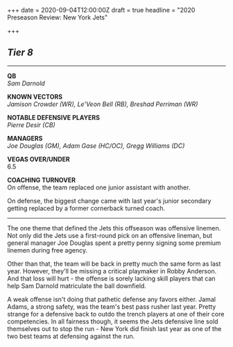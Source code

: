 +++
date = 2020-09-04T12:00:00Z
draft = true
headline = "2020 Preseason Review: New York Jets"

+++
## _Tier 8_

***

**QB**  
_Sam Darnold_

**KNOWN VECTORS**  
_Jamison Crowder (WR), Le'Veon Bell (RB), Breshad Perriman (WR)_

**NOTABLE DEFENSIVE PLAYERS**  
_Pierre Desir (CB)_

**MANAGERS**  
_Joe Douglas (GM), Adam Gase (HC/OC), Gregg Williams (DC)_

**VEGAS OVER/UNDER**  
6\.5

**COACHING TURNOVER**  
On offense, the team replaced one junior assistant with another.

On defense, the biggest change came with last year's junior secondary getting replaced by a former cornerback turned coach.

***

The one theme that defined the Jets this offseason was offensive linemen. Not only did the Jets use a first-round pick on an offensive lineman, but general manager Joe Douglas spent a pretty penny signing some premium linemen during free agency.

Other than that, the team will be back in pretty much the same form as last year. However, they'll be missing a critical playmaker in Robby Anderson. And that loss will hurt - the offense is sorely lacking skill players that can help Sam Darnold matriculate the ball downfield.

A weak offense isn't doing that pathetic defense any favors either. Jamal Adams, a strong safety, was the team's best pass rusher last year. Pretty strange for a defensive back to outdo the trench players at one of their core competencies. In all fairness though, it seems the Jets defensive line sold themselves out to stop the run  - New York did finish last year as one of the two best teams at defensing against the run. 